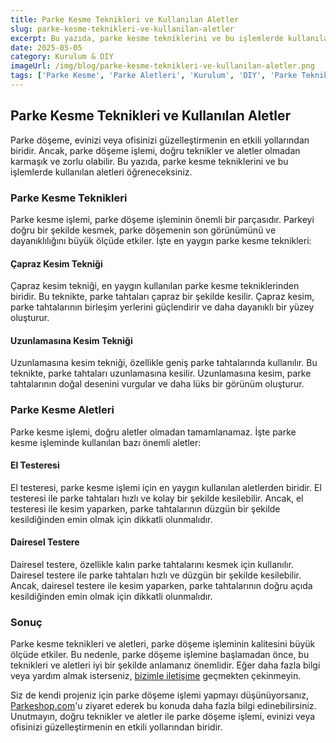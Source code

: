 ```yaml
---
title: Parke Kesme Teknikleri ve Kullanılan Aletler
slug: parke-kesme-teknikleri-ve-kullanilan-aletler
excerpt: Bu yazıda, parke kesme tekniklerini ve bu işlemlerde kullanılan aletleri öğreneceksiniz.
date: 2025-05-05
category: Kurulum & DIY
imageUrl: /img/blog/parke-kesme-teknikleri-ve-kullanilan-aletler.png
tags: ['Parke Kesme', 'Parke Aletleri', 'Kurulum', 'DIY', 'Parke Teknikleri']
---
```


<h2>Parke Kesme Teknikleri ve Kullanılan Aletler</h2>
<p>Parke döşeme, evinizi veya ofisinizi güzelleştirmenin en etkili yollarından biridir. Ancak, parke döşeme işlemi, doğru teknikler ve aletler olmadan karmaşık ve zorlu olabilir. Bu yazıda, parke kesme tekniklerini ve bu işlemlerde kullanılan aletleri öğreneceksiniz.</p>

<h3>Parke Kesme Teknikleri</h3>
<p>Parke kesme işlemi, parke döşeme işleminin önemli bir parçasıdır. Parkeyi doğru bir şekilde kesmek, parke döşemenin son görünümünü ve dayanıklılığını büyük ölçüde etkiler. İşte en yaygın parke kesme teknikleri:</p>

<h4>Çapraz Kesim Tekniği</h4>
<p>Çapraz kesim tekniği, en yaygın kullanılan parke kesme tekniklerinden biridir. Bu teknikte, parke tahtaları çapraz bir şekilde kesilir. Çapraz kesim, parke tahtalarının birleşim yerlerini güçlendirir ve daha dayanıklı bir yüzey oluşturur.</p>

<h4>Uzunlamasına Kesim Tekniği</h4>
<p>Uzunlamasına kesim tekniği, özellikle geniş parke tahtalarında kullanılır. Bu teknikte, parke tahtaları uzunlamasına kesilir. Uzunlamasına kesim, parke tahtalarının doğal desenini vurgular ve daha lüks bir görünüm oluşturur.</p>

<h3>Parke Kesme Aletleri</h3>
<p>Parke kesme işlemi, doğru aletler olmadan tamamlanamaz. İşte parke kesme işleminde kullanılan bazı önemli aletler:</p>

<h4>El Testeresi</h4>
<p>El testeresi, parke kesme işlemi için en yaygın kullanılan aletlerden biridir. El testeresi ile parke tahtaları hızlı ve kolay bir şekilde kesilebilir. Ancak, el testeresi ile kesim yaparken, parke tahtalarının düzgün bir şekilde kesildiğinden emin olmak için dikkatli olunmalıdır.</p>

<h4>Dairesel Testere</h4>
<p>Dairesel testere, özellikle kalın parke tahtalarını kesmek için kullanılır. Dairesel testere ile parke tahtaları hızlı ve düzgün bir şekilde kesilebilir. Ancak, dairesel testere ile kesim yaparken, parke tahtalarının doğru açıda kesildiğinden emin olmak için dikkatli olunmalıdır.</p>

<h3>Sonuç</h3>
<p>Parke kesme teknikleri ve aletleri, parke döşeme işleminin kalitesini büyük ölçüde etkiler. Bu nedenle, parke döşeme işlemine başlamadan önce, bu teknikleri ve aletleri iyi bir şekilde anlamanız önemlidir. Eğer daha fazla bilgi veya yardım almak isterseniz, <a href="https://parkeshop.com/contact">bizimle iletişime</a> geçmekten çekinmeyin.</p>

<p>Siz de kendi projeniz için parke döşeme işlemi yapmayı düşünüyorsanız, <a href="https://parkeshop.com">Parkeshop.com</a>'u ziyaret ederek bu konuda daha fazla bilgi edinebilirsiniz. Unutmayın, doğru teknikler ve aletler ile parke döşeme işlemi, evinizi veya ofisinizi güzelleştirmenin en etkili yollarından biridir.</p>
